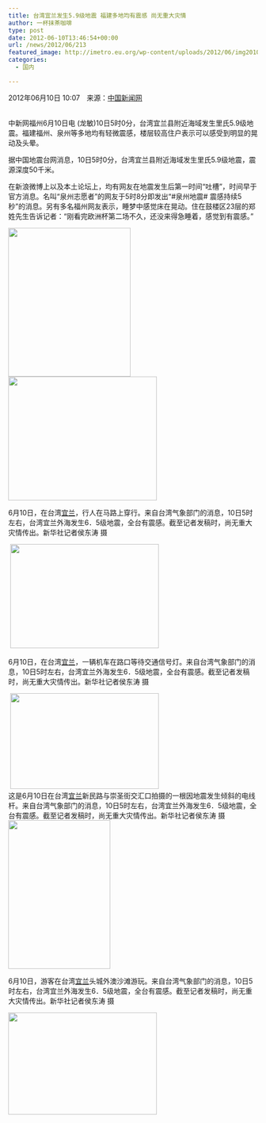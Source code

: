 ```yaml
---
title: 台湾宜兰发生5.9级地震 福建多地均有震感 尚无重大灾情
author: 一杯抹茶咖啡
type: post
date: 2012-06-10T13:46:54+00:00
url: /news/2012/06/213
featured_image: http://imetro.eu.org/wp-content/uploads/2012/06/img201007182315300.jpg
categories:
  - 国内

---
```

<div>
  2012年06月10日 10:07　来源：<a href="http://www.chinanews.com/">中国新闻网</a> 
</div>

<!--图片start-->

<!--图片搜索-->

<div id="tupian_div" align="center">
   
</div>

<!--图片搜索--
      <!--图片end-->

<!--正文start-->

<div>
  <p>
    中新网福州6月10日电 (龙敏)10日5时0分，台湾宜兰县附近海域发生里氏5.9级地震。福建福州、泉州等多地均有轻微震感，楼层较高住户表示可以感受到明显的晃动及头晕。
  </p>
  
  <p>
    据中国地震台网消息，10日5时0分，台湾宜兰县附近海域发生里氏5.9级地震，震源深度50千米。
  </p>
  
  <p>
    在新浪微博上以及本土论坛上，均有网友在地震发生后第一时间“吐槽”，时间早于官方消息。名叫“泉州志愿者”的网友于5时8分即发出“#泉州地震# 震感持续5秒”的消息。另有多名福州网友表示，睡梦中感觉床在晃动。住在鼓楼区23层的郑姓先生告诉记者：“刚看完欧洲杯第二场不久，还没来得急睡着，感觉到有震感。”
  </p>
  
  <p>
    <a href="http://metronews-wordpress.stor.sinaapp.com/uploads/2012/06/20091116132752120.jpg" class="cboxElement" rel="example_group"213><img class="alignnone size-medium wp-image-215" title="20091116132752120" src="http://metronews-wordpress.stor.sinaapp.com/uploads/2012/06/20091116132752120-247x300.jpg" alt="" width="247" height="300" srcset="https://imetro.eu.org/wp-content/uploads/2012/06/20091116132752120-247x300.jpg 247w, https://imetro.eu.org/wp-content/uploads/2012/06/20091116132752120.jpg 412w" sizes="(max-width: 247px) 100vw, 247px" /></a><a href="http://metronews-wordpress.stor.sinaapp.com/uploads/2012/06/img201007182315300.jpg" class="cboxElement" rel="example_group"213><img class="alignnone size-medium wp-image-214" title="img201007182315300" src="http://metronews-wordpress.stor.sinaapp.com/uploads/2012/06/img201007182315300-300x250.jpg" alt="" width="300" height="250" srcset="https://imetro.eu.org/wp-content/uploads/2012/06/img201007182315300-300x250.jpg 300w, https://imetro.eu.org/wp-content/uploads/2012/06/img201007182315300.jpg 355w" sizes="(max-width: 300px) 100vw, 300px" /></a>
  </p>
  
  <p>
    6月10日，在台湾<a href="http://news.cqnews.net/html/2012-06/10/content_16430990.htm#&quot;" target="_blank">宜兰</a>，行人在马路上穿行。来自台湾气象部门的消息，10日5时左右，台湾宜兰外海发生6．5级地震，全台有震感。截至记者发稿时，尚无重大灾情传出。新华社记者侯东涛 摄
  </p>
  
  <div>
     <a href="http://metronews-wordpress.stor.sinaapp.com/uploads/2012/06/4002478966039727708.jpg" class="cboxElement" rel="example_group"213><img class="alignnone size-medium wp-image-217" title="4002478966039727708" src="http://metronews-wordpress.stor.sinaapp.com/uploads/2012/06/4002478966039727708-300x210.jpg" alt="" width="300" height="210" srcset="https://imetro.eu.org/wp-content/uploads/2012/06/4002478966039727708-300x210.jpg 300w, https://imetro.eu.org/wp-content/uploads/2012/06/4002478966039727708.jpg 900w" sizes="(max-width: 300px) 100vw, 300px" /></a>
  </div>
  
  <p>
    6月10日，在台湾<a href="http://news.cqnews.net/html/2012-06/10/content_16430990_2.htm#&quot;" target="_blank">宜兰</a>，一辆机车在路口等待交通信号灯。来自台湾气象部门的消息，10日5时左右，台湾宜兰外海发生6．5级地震，全台有震感。截至记者发稿时，尚无重大灾情传出。新华社记者侯东涛 摄
  </p>
  
  <div>
     <a href="http://metronews-wordpress.stor.sinaapp.com/uploads/2012/06/4851798066838549750.jpg" class="cboxElement" rel="example_group"213><img class="alignnone size-medium wp-image-218" title="4851798066838549750" src="http://metronews-wordpress.stor.sinaapp.com/uploads/2012/06/4851798066838549750-300x193.jpg" alt="" width="300" height="193" srcset="https://imetro.eu.org/wp-content/uploads/2012/06/4851798066838549750-300x193.jpg 300w, https://imetro.eu.org/wp-content/uploads/2012/06/4851798066838549750.jpg 900w" sizes="(max-width: 300px) 100vw, 300px" /></a>
  </div>
  
  <div>
    这是6月10日在台湾<a href="http://news.cqnews.net/html/2012-06/10/content_16430990_3.htm#&quot;" target="_blank">宜兰</a>新民路与崇圣街交汇口拍摄的一根因地震发生倾斜的电线杆。来自台湾气象部门的消息，10日5时左右，台湾宜兰外海发生6．5级地震，全台有震感。截至记者发稿时，尚无重大灾情传出。新华社记者侯东涛 摄
  </div>
  
  <div>
    <a href="http://metronews-wordpress.stor.sinaapp.com/uploads/2012/06/8774124580567888128.jpg" class="cboxElement" rel="example_group"213><img title="8774124580567888128" src="http://metronews-wordpress.stor.sinaapp.com/uploads/2012/06/8774124580567888128-206x300.jpg" alt="" width="206" height="300" /></a>
  </div>
  
  <p>
    6月10日，游客在台湾<a href="http://news.cqnews.net/html/2012-06/10/content_16430990_4.htm#&quot;" target="_blank">宜兰</a>头城外澳沙滩游玩。来自台湾气象部门的消息，10日5时左右，台湾宜兰外海发生6．5级地震，全台有震感。截至记者发稿时，尚无重大灾情传出。新华社记者侯东涛 摄
  </p>
  
  <p>
    <a href="http://metronews-wordpress.stor.sinaapp.com/uploads/2012/06/1.jpg" class="cboxElement" rel="example_group"213><img class="alignnone size-medium wp-image-216" title="1" src="http://metronews-wordpress.stor.sinaapp.com/uploads/2012/06/1-300x206.jpg" alt="" width="300" height="206" srcset="https://imetro.eu.org/wp-content/uploads/2012/06/1-300x206.jpg 300w, https://imetro.eu.org/wp-content/uploads/2012/06/1.jpg 900w" sizes="(max-width: 300px) 100vw, 300px" /></a>
  </p>
</div>